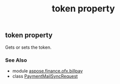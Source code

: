 ﻿---
title: token property
second_title: Aspose.Finance for Python via .NET API References
description: 
type: docs
weight: 80
url: /python-net/aspose.finance.ofx.billpay/paymentmailsyncrequest/token/
is_root: false
---

## token property


Gets or sets the token.

### See Also
* module [aspose.finance.ofx.billpay](../../)
* class [PaymentMailSyncRequest](/finance/python-net/aspose.finance.ofx.billpay/paymentmailsyncrequest)
